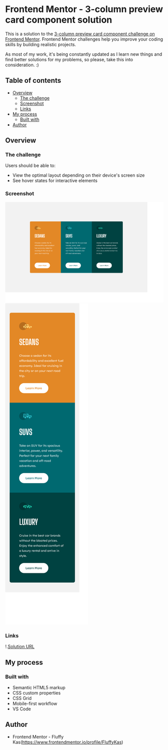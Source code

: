 # Frontend Mentor - 3-column preview card component solution

This is a solution to the [3-column preview card component challenge on Frontend Mentor](https://www.frontendmentor.io/challenges/3column-preview-card-component-pH92eAR2-). Frontend Mentor challenges help you improve your coding skills by building realistic projects. 

As most of my work, it's being constantly updated as I learn new things and find better solutions for my problems, so please, take this into consideration. :)

## Table of contents

- [Overview](#overview)
  - [The challenge](#the-challenge)
  - [Screenshot](#screenshot)
  - [Links](#links)
- [My process](#my-process)
  - [Built with](#built-with)
- [Author](#author)

## Overview

### The challenge

Users should be able to:

- View the optimal layout depending on their device's screen size
- See hover states for interactive elements

### Screenshot

![](./screenshots/3-column-card-desktop.png)
![](./screenshots/3-column-card-mobile.png)

### Links

!.[Solution URL](https://fluffykas.github.io/3-column-card/)

## My process

### Built with

- Semantic HTML5 markup
- CSS custom properties
- CSS Grid
- Mobile-first workflow
- VS Code

## Author

- Frontend Mentor - Fluffy Kas(https://www.frontendmentor.io/profile/FluffyKas)



